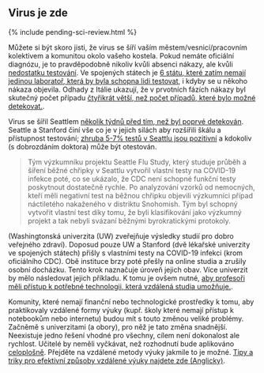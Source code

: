 ## Virus je zde

{% include pending-sci-review.html %}

Můžete si být skoro jisti, že virus se šíří vaším městem/vesnicí/pracovním kolektivem a komunitou okolo vašeho kostela. Pokud nemáte oficiální diagnózu, je to pravděpodobně nikoliv kvůli absenci nákazy, ale kvůli [nedostatku testování](https://twitter.com/balajis/status/1234879748083503105). Ve spojených státech je [6 státu, které zatím nemají jedinou laboratoř, která by byla schopna lidi testovat](https://www.npr.org/sections/health-shots/2020/03/06/812833596/coronavirus-14-deaths-now-in-u-s-new-cases-in-maryland-colorado), i kdyby se u někoho nákaza objevila. Odhady z Itálie ukazují, že v prvotních fázích nákazy byl skutečný počet případu [čtyřikrát větší, než počet případů, které bylo možné detekovat.](https://twitter.com/AdamJKucharski/status/1236004937529798659).

Virus se šířil Seattlem [několik týdnů před tím, než byl poprvé detekován](https://twitter.com/trvrb/status/1236096904678633472). Seattle a Stanford činí vše co je v jejich silách aby rozšířili škálu a přístupnost testování; [zhruba 5-7% testů v Seattlu jsou pozitivní](https://twitter.com/UWVirology/status/1236017803162873856) a kdokoliv (s dobrozdáním doktora) může být otestován.

> Tým výzkumníku projektu Seattle Flu Study, který studuje průběh a šíření běžné chřipky v Seattlu vytvořil vlastní testy na COVID-19 infekce poté, co se ukázalo, že CDC není schopné funkční testy poskytnout dostatečně rychle. Po analyzování vzorků od nemocných, kteří měli negativní test na běžnou chřipku objevili výzkumníci případ náctiletého nakaženého v distriktu Snohomish. Tým byl schopný vytvořit vlastní test díky tomu, že byli klasifikování jako výzkumný projekt a tak nebyli svázaní běžnými byrokratickými protokoly. 

(Washingtonská univerzita (UW) zveřejňuje výsledky studií pro dobro veřejného zdraví). Doposud pouze UW a Stanford (dvě lékařské univerzity ve spojených státech) přišly s vlastními testy na COVID-19 infekci (krom oficiálního CDC). Obě instituce brzy poté přešly na online studia a zrušily osobní docházku. Tento krok naznačuje úroveň jejich obav. Více univerzit by mělo následovat jejich příkladu. K tomu je ovšem nutné, [aby profesoři měli přístup k potřebné technologii, která vzdálená studia umožňuje.](https://twitter.com/ryanaboyd/status/1236009378295103488).

Komunity, které nemají finanční nebo technologické prostředky k tomu, aby praktikovaly vzdálené formy výuky (kupř. školy které nemají přístup k notebookům nebo internetu) budou mít s touto změnou veliké problémy. Začněmě s univerzitami (a obory), pro něž je tato změna snadnější. Neexistuje jedno řešení vhodné pro všechny, cílem není dokonalost ale rychlost. Učitelé by neměli vyčkávat, než rozhodnutí bude aplikováno [celoplošně](https://www.insidehighered.com/news/2020/03/06/roundup-weeks-news-about-colleges-and-coronavirus?utm_content=buffera0fc5&utm_medium=social&utm_source=linkedin&utm_campaign=IHEbuffer). Přejděte na vzdálené metody výuky jakmile to je možné. [Tipy a triky pro efektivní způsoby vzdálené výuky najdete zde (Anglicky)](https://docs.google.com/document/d/1QR7IEgdisO6JtmELs07uUsSSu2Yox86GJY9wGV6mBjA/edit#).
